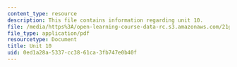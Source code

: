 ```yaml
---
content_type: resource
description: This file contains information regarding unit 10.
file: /media/https%3A/open-learning-course-data-rc.s3.amazonaws.com/21g-104-chinese-iv-regular-spring-2006/0ed1a28a5337cc3861ca3fb747e0b40f_MIT21G_104S06_contents.pdf
file_type: application/pdf
resourcetype: Document
title: Unit 10
uid: 0ed1a28a-5337-cc38-61ca-3fb747e0b40f
---
```


